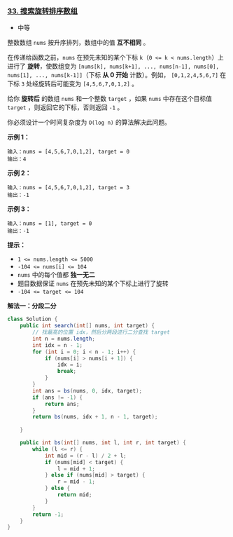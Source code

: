 ### [33. 搜索旋转排序数组](https://leetcode.cn/problems/search-in-rotated-sorted-array/)

- 中等

整数数组 `nums` 按升序排列，数组中的值 **互不相同** 。

在传递给函数之前，`nums` 在预先未知的某个下标 `k`（`0 <= k < nums.length`）上进行了 **旋转**，使数组变为 `[nums[k], nums[k+1], ..., nums[n-1], nums[0], nums[1], ..., nums[k-1]]`（下标 **从 0 开始** 计数）。例如， `[0,1,2,4,5,6,7]` 在下标 `3` 处经旋转后可能变为 `[4,5,6,7,0,1,2]` 。

给你 **旋转后** 的数组 `nums` 和一个整数 `target` ，如果 `nums` 中存在这个目标值 `target` ，则返回它的下标，否则返回 `-1` 。

你必须设计一个时间复杂度为 `O(log n)` 的算法解决此问题。

 

**示例 1：**

```
输入：nums = [4,5,6,7,0,1,2], target = 0
输出：4
```

**示例 2：**

```
输入：nums = [4,5,6,7,0,1,2], target = 3
输出：-1
```

**示例 3：**

```
输入：nums = [1], target = 0
输出：-1
```

 

**提示：**

- `1 <= nums.length <= 5000`
- `-104 <= nums[i] <= 104`
- `nums` 中的每个值都 **独一无二**
- 题目数据保证 `nums` 在预先未知的某个下标上进行了旋转
- `-104 <= target <= 104`



**解法一：分段二分**

```java
class Solution {
    public int search(int[] nums, int target) {
        // 找最高的位置 idx，然后分两段进行二分查找 target
        int n = nums.length;
        int idx = n - 1;
        for (int i = 0; i < n - 1; i++) {
            if (nums[i] > nums[i + 1]) {
                idx = i;
                break;
            }
        }
        int ans = bs(nums, 0, idx, target);
        if (ans != -1) {
            return ans;
        }
        return bs(nums, idx + 1, n - 1, target);
        
    }

    public int bs(int[] nums, int l, int r, int target) {
        while (l <= r) {
            int mid = (r - l) / 2 + l;
            if (nums[mid] < target) {
                l = mid + 1;
            } else if (nums[mid] > target) {
                r = mid - 1;
            } else {
                return mid;
            }
        }
        return -1;
    }
}
```


